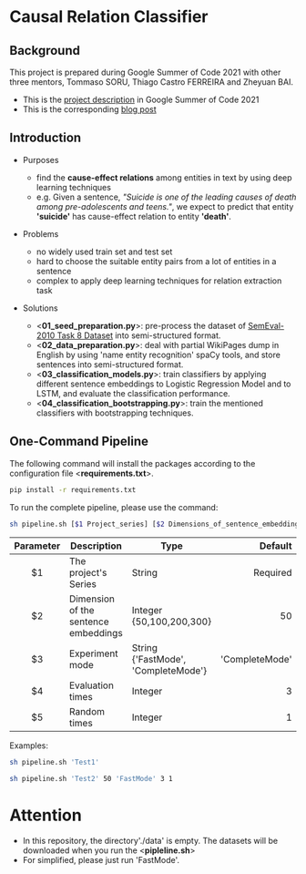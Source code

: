 # Causal Relation Classifier

## Background
This project is prepared during Google Summer of Code 2021 with other three mentors, Tommaso SORU, Thiago Castro FERREIRA and Zheyuan BAI. 
* This is the [project description](https://summerofcode.withgoogle.com/projects/#5166362588086272) in Google Summer of Code 2021
* This is the corresponding [blog post](https://zoenantes.github.io/GSoc2021-DBpedia-NeuralExtraction/) 



## Introduction
* Purposes
  * find the __cause-effect relations__ among entities in text by using deep learning techniques
  * e.g. Given a sentence, _"Suicide is one of the leading causes of death among pre-adolescents and teens."_, we expect to predict that entity __'suicide'__ has cause-effect relation to entity __'death'__.

* Problems
  * no widely used train set and test set
  * hard to choose the suitable entity pairs from a lot of entities in a sentence
  * complex to apply deep learning techniques for relation extraction task

* Solutions
  * <**01_seed_preparation.py**>: pre-process the dataset of [SemEval-2010 Task 8 Dataset](https://www.kaggle.com/drtoshi/semeval2010-task-8-dataset) into semi-structured format.
  * <**02_data_preparation.py**>: deal with partial WikiPages dump in English by using 'name entity recognition' spaCy tools, and store sentences into semi-structured format.
  * <**03_classification_models.py**>: train classifiers by applying different sentence embeddings to Logistic Regression Model and to LSTM, and evaluate the classification performance.
  * <**04_classification_bootstrapping.py**>: train the mentioned classifiers with bootstrapping techniques.


## One-Command Pipeline

The following command will install the packages according to the configuration file <__requirements.txt__>.
```bash
pip install -r requirements.txt
```

To run the complete pipeline, please use the command:

```bash
sh pipeline.sh [$1 Project_series] [$2 Dimensions_of_sentence_embeddings] [$3 Experiment_mode] [$4 Evaluation_times] [$5 Random_times]
```
| Parameter | Description | Type | Default |
| :--------:|-------------|------|--------:|
| $1 | The project's Series | String | Required
| $2 | Dimension of the sentence embeddings | Integer {50,100,200,300} | 50 |
| $3 | Experiment mode | String {'FastMode', 'CompleteMode'} | 'CompleteMode' |
| $4 | Evaluation times |Integer | 3 |
| $5 | Random times | Integer | 1 |

Examples:

```bash
sh pipeline.sh 'Test1'
```
```bash
sh pipeline.sh 'Test2' 50 'FastMode' 3 1
```

# Attention
* In this repository, the directory'./data' is empty. The datasets will be downloaded when you run the <__pipleline.sh__>
* For simplified, please just run 'FastMode'.
